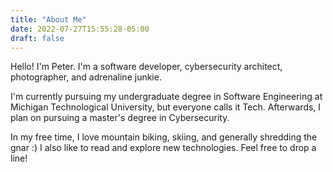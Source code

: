 ```yaml
---
title: "About Me"
date: 2022-07-27T15:55:28-05:00
draft: false
---
```


Hello! I'm Peter. I'm a software developer, cybersecurity architect, photographer, and adrenaline junkie.

I'm currently pursuing my undergraduate degree in Software Engineering at Michigan Technological University, but everyone calls it Tech. Afterwards, I plan on pursuing a master's degree in Cybersecurity.

In my free time, I love mountain biking, skiing, and generally shredding the gnar :) I also like to read and explore new technologies. Feel free to drop a line!
